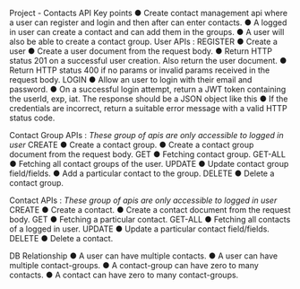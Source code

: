 
Project - Contacts API
Key points
●	Create contact management api where a user can register and login and then after can enter contacts.
●	A logged in user can create a contact and can add them in the groups. 
●	A user will also be able to create a contact group.
User APIs :
REGISTER
●	Create a user 
●	Create a user document from the request body.
●	Return HTTP status 201 on a successful user creation. Also return the user document. 
●	Return HTTP status 400 if no params or invalid params received in the request body. 
    LOGIN
●	Allow an user to login with their email and password.
●	On a successful login attempt, return a JWT token containing the userId, exp, iat. The response should be a JSON object like this
●	If the credentials are incorrect, return a suitable error message with a valid HTTP status code. 

Contact Group APIs :
*These group of apis are only accessible to logged in user*
CREATE
●	Create a contact group.
●	Create a contact group document from the request body.
GET
●	Fetching contact group.
     GET-ALL
●	Fetching all contact groups of the user.
     UPDATE
●	Update contact group field/fields.
●	Add a particular contact to the group.
DELETE
●	Delete a contact group.

Contact APIs :
*These group of apis are only accessible to logged in user*
CREATE
●	Create a contact.
●	Create a contact document from the request body.
     GET
●	Fetching a particular contact.
     GET-ALL
●	Fetching all contacts of a logged in user.
     UPDATE
●	Update a particular contact field/fields.
     DELETE
●	Delete a contact.

DB Relationship
●	A user can have multiple contacts.
●	A user can have multiple contact-groups.
●	A contact-group can have zero to many contacts.
●	A contact can have zero to many contact-groups.



